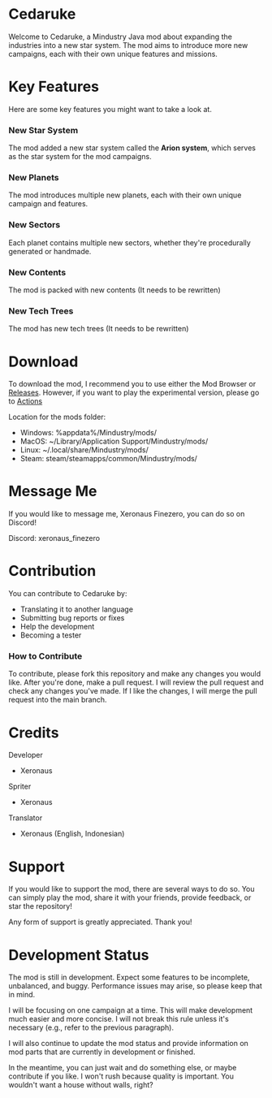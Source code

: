 # Cedaruke
Welcome to Cedaruke, a Mindustry Java mod about expanding the industries into a new star system. The mod aims to introduce more new campaigns, each with their own unique features and missions.

# Key Features
Here are some key features you might want to take a look at.

### New Star System
The mod added a new star system called the **Arion system**, which serves as the star system for the mod campaigns.

### New Planets
The mod introduces multiple new planets, each with their own unique campaign and features.

### New Sectors
Each planet contains multiple new sectors, whether they're procedurally generated or handmade.

### New Contents
The mod is packed with new contents (It needs to be rewritten)

### New Tech Trees
The mod has new tech trees (It needs to be rewritten)

# Download
To download the mod, I recommend you to use either the Mod Browser or [Releases](https://github.com/Xeron590/Cetadustry/releases). However, if you want to play the experimental version, please go to [Actions](https://github.com/Xeronaus/Cedaruke/actions)

Location for the mods folder:
- Windows: %appdata%/Mindustry/mods/
- MacOS: ~/Library/Application Support/Mindustry/mods/
- Linux: ~/.local/share/Mindustry/mods/
- Steam: steam/steamapps/common/Mindustry/mods/

# Message Me
If you would like to message me, Xeronaus Finezero, you can do so on Discord!

Discord: xeronaus_finezero

# Contribution
You can contribute to Cedaruke by:
- Translating it to another language
- Submitting bug reports or fixes
- Help the development
- Becoming a tester

### How to Contribute
To contribute, please fork this repository and make any changes you would like. After you're done, make a pull request. I will review the pull request and check any changes you've made. If I like the changes, I will merge the pull request into the main branch.

# Credits
Developer
- Xeronaus

Spriter
- Xeronaus

Translator
- Xeronaus (English, Indonesian)

# Support 
If you would like to support the mod, there are several ways to do so. You can simply play the mod, share it with your friends, provide feedback, or star the repository!

Any form of support is greatly appreciated. Thank you!

# Development Status
The mod is still in development. Expect some features to be incomplete, unbalanced, and buggy. Performance issues may arise, so please keep that in mind.

I will be focusing on one campaign at a time. This will make development much easier and more concise. I will not break this rule unless it's necessary (e.g., refer to the previous paragraph).

I will also continue to update the mod status and provide information on mod parts that are currently in development or finished.

In the meantime, you can just wait and do something else, or maybe contribute if you like. I won't rush because quality is important. You wouldn't want a house without walls, right?
